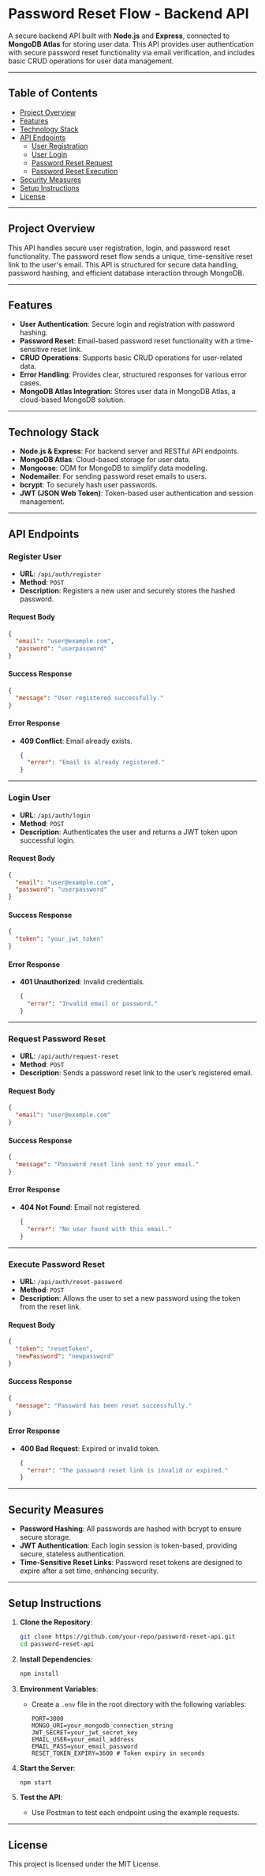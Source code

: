 # Password Reset Flow - Backend API

A secure backend API built with **Node.js** and **Express**, connected to **MongoDB Atlas** for storing user data. This API provides user authentication with secure password reset functionality via email verification, and includes basic CRUD operations for user data management.

---

## Table of Contents

- [Project Overview](#project-overview)
- [Features](#features)
- [Technology Stack](#technology-stack)
- [API Endpoints](#api-endpoints)
  - [User Registration](#register-user)
  - [User Login](#login-user)
  - [Password Reset Request](#request-password-reset)
  - [Password Reset Execution](#execute-password-reset)
- [Security Measures](#security-measures)
- [Setup Instructions](#setup-instructions)
- [License](#license)

---

## Project Overview

This API handles secure user registration, login, and password reset functionality. The password reset flow sends a unique, time-sensitive reset link to the user's email. This API is structured for secure data handling, password hashing, and efficient database interaction through MongoDB.

---

## Features

- **User Authentication**: Secure login and registration with password hashing.
- **Password Reset**: Email-based password reset functionality with a time-sensitive reset link.
- **CRUD Operations**: Supports basic CRUD operations for user-related data.
- **Error Handling**: Provides clear, structured responses for various error cases.
- **MongoDB Atlas Integration**: Stores user data in MongoDB Atlas, a cloud-based MongoDB solution.

---

## Technology Stack

- **Node.js & Express**: For backend server and RESTful API endpoints.
- **MongoDB Atlas**: Cloud-based storage for user data.
- **Mongoose**: ODM for MongoDB to simplify data modeling.
- **Nodemailer**: For sending password reset emails to users.
- **bcrypt**: To securely hash user passwords.
- **JWT (JSON Web Token)**: Token-based user authentication and session management.

---

## API Endpoints

### Register User

- **URL**: `/api/auth/register`
- **Method**: `POST`
- **Description**: Registers a new user and securely stores the hashed password.

#### Request Body

```json
{
  "email": "user@example.com",
  "password": "userpassword"
}
```

#### Success Response

```json
{
  "message": "User registered successfully."
}
```

#### Error Response

- **409 Conflict**: Email already exists.
  ```json
  {
    "error": "Email is already registered."
  }
  ```

---

### Login User

- **URL**: `/api/auth/login`
- **Method**: `POST`
- **Description**: Authenticates the user and returns a JWT token upon successful login.

#### Request Body

```json
{
  "email": "user@example.com",
  "password": "userpassword"
}
```

#### Success Response

```json
{
  "token": "your_jwt_token"
}
```

#### Error Response

- **401 Unauthorized**: Invalid credentials.
  ```json
  {
    "error": "Invalid email or password."
  }
  ```

---

### Request Password Reset

- **URL**: `/api/auth/request-reset`
- **Method**: `POST`
- **Description**: Sends a password reset link to the user’s registered email.

#### Request Body

```json
{
  "email": "user@example.com"
}
```

#### Success Response

```json
{
  "message": "Password reset link sent to your email."
}
```

#### Error Response

- **404 Not Found**: Email not registered.
  ```json
  {
    "error": "No user found with this email."
  }
  ```

---

### Execute Password Reset

- **URL**: `/api/auth/reset-password`
- **Method**: `POST`
- **Description**: Allows the user to set a new password using the token from the reset link.

#### Request Body

```json
{
  "token": "resetToken",
  "newPassword": "newpassword"
}
```

#### Success Response

```json
{
  "message": "Password has been reset successfully."
}
```

#### Error Response

- **400 Bad Request**: Expired or invalid token.
  ```json
  {
    "error": "The password reset link is invalid or expired."
  }
  ```

---

## Security Measures

- **Password Hashing**: All passwords are hashed with bcrypt to ensure secure storage.
- **JWT Authentication**: Each login session is token-based, providing secure, stateless authentication.
- **Time-Sensitive Reset Links**: Password reset tokens are designed to expire after a set time, enhancing security.

---

## Setup Instructions

1. **Clone the Repository**:
   ```bash
   git clone https://github.com/your-repo/password-reset-api.git
   cd password-reset-api
   ```

2. **Install Dependencies**:
   ```bash
   npm install
   ```

3. **Environment Variables**:
   - Create a `.env` file in the root directory with the following variables:
     ```plaintext
     PORT=3000
     MONGO_URI=your_mongodb_connection_string
     JWT_SECRET=your_jwt_secret_key
     EMAIL_USER=your_email_address
     EMAIL_PASS=your_email_password
     RESET_TOKEN_EXPIRY=3600 # Token expiry in seconds
     ```

4. **Start the Server**:
   ```bash
   npm start
   ```

5. **Test the API**:
   - Use Postman to test each endpoint using the example requests.

---

## License

This project is licensed under the MIT License.
